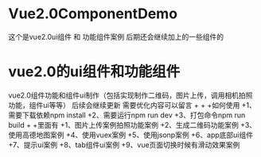 # Vue2.0ComponentDemo
这个是vue2.0ui组件 和 功能组件案例 后期还会继续加上的一些组件的

# vue2.0的ui组件和功能组件
  vue2.0组件功能和组件ui制作（包括实现制作二维码，图片上传，调用相机拍照功能，组件ui等等）
  后续会继续更新 需要优化内容可以留言
 +
 +
 +如何使用
 +1、需要下载依赖npm install
 +2、需要运行npm run dev
 +3、打包命令npm run build
 +
 +里面有
 +1、图片上传案例拍照功能案例
 +2、生成二维码功能案例
 +3、使用高德地图案例
 +4、使用vuex案例
 +5、使用jsonp案例
 +6、app底部ui组件
 +7、提示ui案例
 +8、tab组件ui案例
 +9、vue页面切换时候有滑动效果案例
